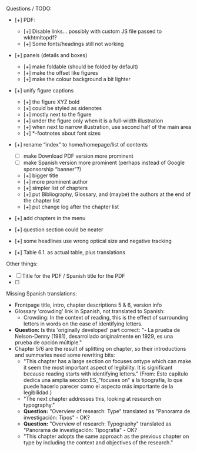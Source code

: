 Questions / TODO:

- [+] PDF:
  - [+] Disable links... possibly with custom JS file passed to wkhtmltopdf?
  - [+] Some fonts/headings still not working


- [+] panels (details and boxes)
  - [+] make foldable (should be folded by default)
  - [+] make the offset like figures
  - [+] make the colour background a bit lighter
- [+] unify figure captions
  - [+] the figure XYZ bold
  - [+] could be styled as sidenotes
  - [+] mostly next to the figure
  - [+] under the figure only when it is a full-width illustration
  - [+] when next to narrow illustration, use second half of the main area
  - [+] *-footnotes about font sizes

- [+] rename “index” to home/homepage/list of contents
  - [ ] make Download PDF version more prominent
  - [ ] make Spanish version more prominent (perhaps instead of Google sponsorship “banner”?)
  - [+] bigger title
  - [+] more prominent author
  - [+] simpler list of chapters
  - [+] put Bibliography, Glossary, and (maybe) the authors at the end of the chapter list
  - [+] put change log after the chapter list
- [+] add chapters in the menu
- [+] question section could be neater
- [+] some headlines use wrong optical size and negative tracking

- [+] Table 6.1. as actual table, plus translations

Other things:
- [ ] Title for the PDF / Spanish title for the PDF
- [ ] 

Missing Spanish translations:

- Frontpage title, intro, chapter descriptions 5 & 6, version info
- Glossary 'crowding' link in Spanish, not translated to Spanish:
  - Crowding: In the context of reading, this is the effect of surrounding letters in words on the ease of identifying letters.
- **Question:** Is this 'originally developed' part correct: "- La prueba de Nelson-Denny (1981), desarrollado originalmente en 1929, es una prueba de opción múltiple."
- Chapter 5/6 are the result of splitting on chapter, so their introductions and summaries need some rewriting bits:
  - "This chapter has a large section on focuses ontype which can make it seem the most important aspect of legibility. It is significant because reading starts with identifying letters." (From: Este capítulo dedica una amplia sección ES_"focuses on" a la tipografía, lo que puede hacerlo parecer como el aspecto más importante de la legibilidad.)
  - "The next chapter addresses this, looking at research on typography."
  - **Question:** "Overview of research: Type" translated as "Panorama de investigación: Tipos" - OK?
  - **Question:** "Overview of research: Typography" translated as "Panorama de investigación: Tipografia" - OK?
  - "This chapter adopts the same approach as the previous chapter on type by including the context and objectives of the research."
